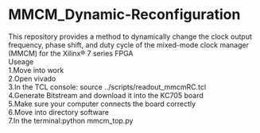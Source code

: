 # MMCM_Dynamic-Reconfiguration
This repository provides a method to dynamically change the clock output frequency, phase shift, and duty cycle of the mixed-mode clock manager (MMCM) for the Xilinx® 7 series FPGA  
Useage  
  1.Move into work   
  2.Open vivado  
  3.In the TCL console: source ../scripts/readout_mmcmRC.tcl  
  4.Generate Bitstream and download it into the KC705 board  
  5.Make sure your computer connects the board correctly  
  6.Move into directory software  
  7.In the terminal:python mmcm_top.py  
  
